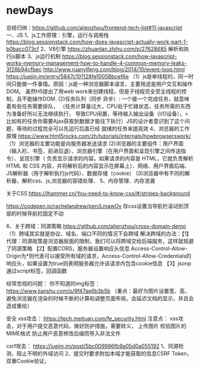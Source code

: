 # newDays
总结归纳：https://github.com/alienzhou/frontend-tech-list#11-javascript
    一、JS
  1、js工作原理：引擎，运行与调用栈
  https://blog.sessionstack.com/how-does-javascript-actually-work-part-1-b0bacc073cf
  2、V8引擎    https://zhuanlan.zhihu.com/p/27628685
    解析和执行js脚本
  3、js运行机制
    https://blog.sessionstack.com/how-javascript-works-memory-management-how-to-handle-4-common-memory-leaks-3f28b94cfbec
    http://www.ruanyifeng.com/blog/2014/10/event-loop.html
    https://juejin.im/entry/5847c101128fe10058bcef6e
    （1）js是单线程的，同一时间只能做一件事情。原因：js是一种浏览器脚本语言，主要用途是用户交互和操作DOM。
   虽然H5提出了用web work来创建线程，但是子线程完全受主线程的控制，且不能操作DOM.
     (2)任务队列（同步 异步）: 一个接一个完成任务，就意味着有些任务需要排队， （任务计算量过大，CPU处于忙碌状态，任务所需的东西为准备好所以无法继续执行，
     导致CPU闲置，等待输入输出设备（I/O设备）。> 比如有的任务你需要Ajax获取到数据才能往下执行）JS的设计者意识到了这个问题，等待的过程完全可以先运行后面已经
     就绪的任务来提高效
4、浏览器的工作原理 https://www.html5rocks.com/zh/tutorials/internals/howbrowserswork/
  （1）浏览器的主要功能是向服务器发送请求
    (2)浏览器的主要组件：用户界面（输入栏、书签、前进后退）、浏览器引擎（在用户界面和呈现引擎之间传送指令）、呈现引擎（ 负责显示请求的内容。如果请求的内容是 HTML，它就负责解析 HTML 和 CSS 内容，并将解析后的内容显示在屏幕上）、网络、用户界面后端、JS解析器（用于解析执行js代码）、数据存储（cookie）
    (3)浏览器中有不同的解析器，解析css、js,浏览器的容错处理、
5、内存管理、内存泄漏

关于CSS https://lhammer.cn/You-need-to-know-css/#/stripes-background

https://codepen.io/rachelandrew/pen/LmawOy 存css设置当导航栏滚动到顶部的时候导航栏固定不动


6、关于跨域：同源策略 https://github.com/alienzhou/cross-domain-demo
  （1）跨域其实就是协议、域名、端口不同的情况下会跨域
  解决跨域的办法：【1】 代理：同源政策是浏览器层面的限制，我们可以将跨域交给后端服务，这样就规避了同源策略
               【2】配置CORS，服务器设置响应头信息 Access-Control-Allow-Origin为*则代表可以接受所有域的请求，Access-Control-Allow-Credentials的响应头，如果设置为true则表明服务器允许该请求内包含cookie信息
               【3】jsonp 通过script标签，回调函数


经常忽视的问题：
你不知道的img标签： https://www.jianshu.com/p/9f47ae6b3b5b
    （重点：最好为图片设置宽、高，避免浏览器在渲染的时候不断的计算和调整页面布局，会延迟文档的显示，并且会造成重绘）

安全
xss攻击：  https://tech.meituan.com/fe_security.html
注意点：
xss攻击，对于用户提交恶意代码，做好防护措施，需要转义，
上传图片  校验图片的MIME格式  防止用户恶意修改后缀而导入非法文件

csrf攻击： https://juejin.im/post/5bc009996fb9a05d0a055192
1、同源检测，阻止不明的外域访问
2、提交时要求附加本域才能获取的信息CSRF Token，双重Cookie验证，





